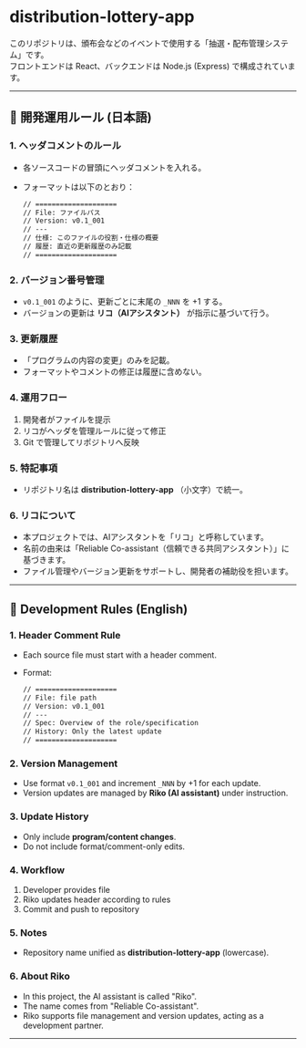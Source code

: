# distribution-lottery-app

このリポジトリは、頒布会などのイベントで使用する「抽選・配布管理システム」です。  
フロントエンドは React、バックエンドは Node.js (Express) で構成されています。

---

## 📖 開発運用ルール (日本語)

### 1. ヘッダコメントのルール
- 各ソースコードの冒頭にヘッダコメントを入れる。
- フォーマットは以下のとおり：

    ```txt
    // ====================
    // File: ファイルパス
    // Version: v0.1_001
    // ---
    // 仕様: このファイルの役割・仕様の概要
    // 履歴: 直近の更新履歴のみ記載
    // ====================
    ```

### 2. バージョン番号管理
- `v0.1_001` のように、更新ごとに末尾の `_NNN` を +1 する。
- バージョンの更新は **リコ（AIアシスタント）** が指示に基づいて行う。

### 3. 更新履歴
- 「プログラムの内容の変更」のみを記載。
- フォーマットやコメントの修正は履歴に含めない。

### 4. 運用フロー
1. 開発者がファイルを提示
2. リコがヘッダを管理ルールに従って修正
3. Git で管理してリポジトリへ反映

### 5. 特記事項
- リポジトリ名は **distribution-lottery-app** （小文字）で統一。

### 6. リコについて
- 本プロジェクトでは、AIアシスタントを「リコ」と呼称しています。
- 名前の由来は「Reliable Co-assistant（信頼できる共同アシスタント）」に基づきます。
- ファイル管理やバージョン更新をサポートし、開発者の補助役を担います。

---

## 📖 Development Rules (English)

### 1. Header Comment Rule
- Each source file must start with a header comment.
- Format:

    ```txt
    // ====================
    // File: file path
    // Version: v0.1_001
    // ---
    // Spec: Overview of the role/specification
    // History: Only the latest update
    // ====================
    ```

### 2. Version Management
- Use format `v0.1_001` and increment `_NNN` by +1 for each update.
- Version updates are managed by **Riko (AI assistant)** under instruction.

### 3. Update History
- Only include **program/content changes**.
- Do not include format/comment-only edits.

### 4. Workflow
1. Developer provides file
2. Riko updates header according to rules
3. Commit and push to repository

### 5. Notes
- Repository name unified as **distribution-lottery-app** (lowercase).

### 6. About Riko
- In this project, the AI assistant is called "Riko".
- The name comes from "Reliable Co-assistant".
- Riko supports file management and version updates, acting as a development partner.

---
